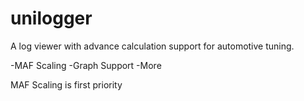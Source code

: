 # unilogger
A log viewer with advance calculation support for automotive tuning.

-MAF Scaling
-Graph Support
-More

MAF Scaling is first priority

